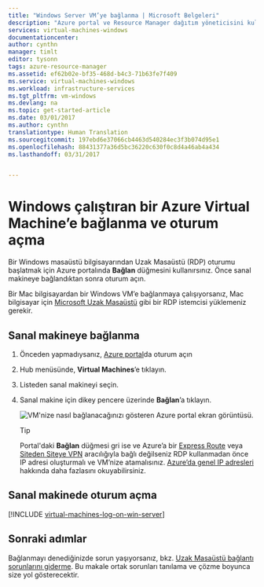 ```yaml
---
title: "Windows Server VM’ye bağlanma | Microsoft Belgeleri"
description: "Azure portal ve Resource Manager dağıtım yöneticisini kullanarak bir Windows VM’ye nasıl bağlanacağınızı ve oturum açacağınızı öğrenin."
services: virtual-machines-windows
documentationcenter: 
author: cynthn
manager: timlt
editor: tysonn
tags: azure-resource-manager
ms.assetid: ef62b02e-bf35-468d-b4c3-71b63fe7f409
ms.service: virtual-machines-windows
ms.workload: infrastructure-services
ms.tgt_pltfrm: vm-windows
ms.devlang: na
ms.topic: get-started-article
ms.date: 03/01/2017
ms.author: cynthn
translationtype: Human Translation
ms.sourcegitcommit: 197ebd6e37066cb4463d540284ec3f3b074d95e1
ms.openlocfilehash: 88431377a36d5bc36220c630f0c8d4a46ab4a434
ms.lasthandoff: 03/31/2017


---
```

# <a name="how-to-connect-and-log-on-to-an-azure-virtual-machine-running-windows"></a>Windows çalıştıran bir Azure Virtual Machine’e bağlanma ve oturum açma
Bir Windows masaüstü bilgisayarından Uzak Masaüstü (RDP) oturumu başlatmak için Azure portalında **Bağlan** düğmesini kullanırsınız. Önce sanal makineye bağlandıktan sonra oturum açın.

Bir Mac bilgisayardan bir Windows VM’e bağlanmaya çalışıyorsanız, Mac bilgisayar için [Microsoft Uzak Masaüstü](https://itunes.apple.com/app/microsoft-remote-desktop/id715768417) gibi bir RDP istemcisi yüklemeniz gerekir.

## <a name="connect-to-the-virtual-machine"></a>Sanal makineye bağlanma
1. Önceden yapmadıysanız, [Azure portal](https://portal.azure.com/)da oturum açın
2. Hub menüsünde, **Virtual Machines**’e tıklayın.
3. Listeden sanal makineyi seçin.
4. Sanal makine için dikey pencere üzerinde **Bağlan**’a tıklayın.
   
    ![VM'nize nasıl bağlanacağınızı gösteren Azure portal ekran görüntüsü.](./media/connect-logon/connect.png)
   
   > [!TIP]
   > Portal'daki **Bağlan** düğmesi gri ise ve Azure’a bir [Express Route](../../expressroute/expressroute-introduction.md) veya [Siteden Siteye VPN](../../vpn-gateway/vpn-gateway-howto-site-to-site-resource-manager-portal.md) aracılığıyla bağlı değilseniz RDP kullanmadan önce IP adresi oluşturmalı ve VM’nize atamalısınız. [Azure’da genel IP adresleri](../../virtual-network/virtual-network-ip-addresses-overview-arm.md) hakkında daha fazlasını okuyabilirsiniz.
   > 
   > 

## <a name="log-on-to-the-virtual-machine"></a>Sanal makinede oturum açma
[!INCLUDE [virtual-machines-log-on-win-server](../../../includes/virtual-machines-log-on-win-server.md)]

## <a name="next-steps"></a>Sonraki adımlar
Bağlanmayı denediğinizde sorun yaşıyorsanız, bkz. [Uzak Masaüstü bağlantı sorunlarını giderme](troubleshoot-rdp-connection.md?toc=%2fazure%2fvirtual-machines%2fwindows%2ftoc.json). Bu makale ortak sorunları tanılama ve çözme boyunca size yol gösterecektir.


